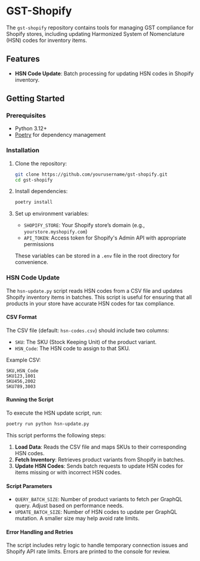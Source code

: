 # GST-Shopify

The `gst-shopify` repository contains tools for managing GST compliance for Shopify stores, including updating Harmonized System of Nomenclature (HSN) codes for inventory items. 

## Features

- **HSN Code Update**: Batch processing for updating HSN codes in Shopify inventory.

## Getting Started

### Prerequisites

- Python 3.12+
- [Poetry](https://python-poetry.org/) for dependency management

### Installation

1. Clone the repository:
   ```bash
   git clone https://github.com/yourusername/gst-shopify.git
   cd gst-shopify
   ```

2. Install dependencies:
   ```bash
   poetry install
   ```

3. Set up environment variables:
   - `SHOPIFY_STORE`: Your Shopify store’s domain (e.g., `yourstore.myshopify.com`)
   - `API_TOKEN`: Access token for Shopify's Admin API with appropriate permissions

   These variables can be stored in a `.env` file in the root directory for convenience.

### HSN Code Update

The `hsn-update.py` script reads HSN codes from a CSV file and updates Shopify inventory items in batches. This script is useful for ensuring that all products in your store have accurate HSN codes for tax compliance.

#### CSV Format

The CSV file (default: `hsn-codes.csv`) should include two columns:

- `SKU`: The SKU (Stock Keeping Unit) of the product variant.
- `HSN_Code`: The HSN code to assign to that SKU.

Example CSV:
```csv
SKU,HSN_Code
SKU123,1001
SKU456,2002
SKU789,3003
```

#### Running the Script

To execute the HSN update script, run:

```bash
poetry run python hsn-update.py
```

This script performs the following steps:

1. **Load Data**: Reads the CSV file and maps SKUs to their corresponding HSN codes.
2. **Fetch Inventory**: Retrieves product variants from Shopify in batches.
3. **Update HSN Codes**: Sends batch requests to update HSN codes for items missing or with incorrect HSN codes.

#### Script Parameters

- `QUERY_BATCH_SIZE`: Number of product variants to fetch per GraphQL query. Adjust based on performance needs.
- `UPDATE_BATCH_SIZE`: Number of HSN codes to update per GraphQL mutation. A smaller size may help avoid rate limits.

#### Error Handling and Retries

The script includes retry logic to handle temporary connection issues and Shopify API rate limits. Errors are printed to the console for review.
